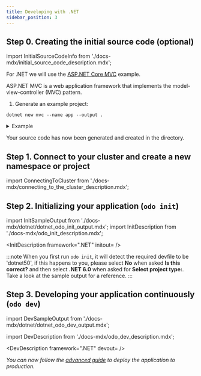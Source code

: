 ```yaml
---
title: Developing with .NET
sidebar_position: 3
---
```


## Step 0. Creating the initial source code (optional)

import InitialSourceCodeInfo from './docs-mdx/initial_source_code_description.mdx';

<InitialSourceCodeInfo/>

For .NET we will use the [ASP.NET Core MVC](https://docs.microsoft.com/en-us/aspnet/core/tutorials/first-mvc-app/start-mvc?view=aspnetcore-6.0&tabs=visual-studio-code) example. 

ASP.NET MVC is a web application framework that implements the model-view-controller (MVC) pattern.

1. Generate an example project:

```console
dotnet new mvc --name app --output .
```
<details>
<summary>Example</summary>

```shell
$ dotnet new mvc --name app --output .
Welcome to .NET 6.0!
---------------------
SDK Version: 6.0.104

...

The template "ASP.NET Core Web App (Model-View-Controller)" was created successfully.
This template contains technologies from parties other than Microsoft, see https://aka.ms/aspnetcore/6.0-third-party-notices for details.

Processing post-creation actions...
Running 'dotnet restore' on /home/user/quickstart-demo/app.csproj...
  Determining projects to restore...
  Restored /home/user/quickstart-demo/app.csproj (in 96 ms).
Restore succeeded.

```
</details>

Your source code has now been generated and created in the directory.


## Step 1. Connect to your cluster and create a new namespace or project

import ConnectingToCluster from './docs-mdx/connecting_to_the_cluster_description.mdx';

<ConnectingToCluster/>

## Step 2. Initializing your application (`odo init`)

import InitSampleOutput from './docs-mdx/dotnet/dotnet_odo_init_output.mdx';
import InitDescription from './docs-mdx/odo_init_description.mdx';

<InitDescription framework=".NET" initout=<InitSampleOutput/> />

:::note
When you first run `odo init`, it will detect the required devfile to be 'dotnet50', if this happens to you, please select <b>No</b> when asked <b>Is this correct?</b> and then select <b>.NET 6.0</b> when asked for <b>Select project type:</b>. Take a look at the sample output for a reference.
:::

## Step 3. Developing your application continuously (`odo dev`)

import DevSampleOutput from './docs-mdx/dotnet/dotnet_odo_dev_output.mdx';

import DevDescription from './docs-mdx/odo_dev_description.mdx';

<DevDescription framework=".NET" devout=<DevSampleOutput/> />


_You can now follow the [advanced guide](../advanced/deploy/dotnet.md) to deploy the application to production._
